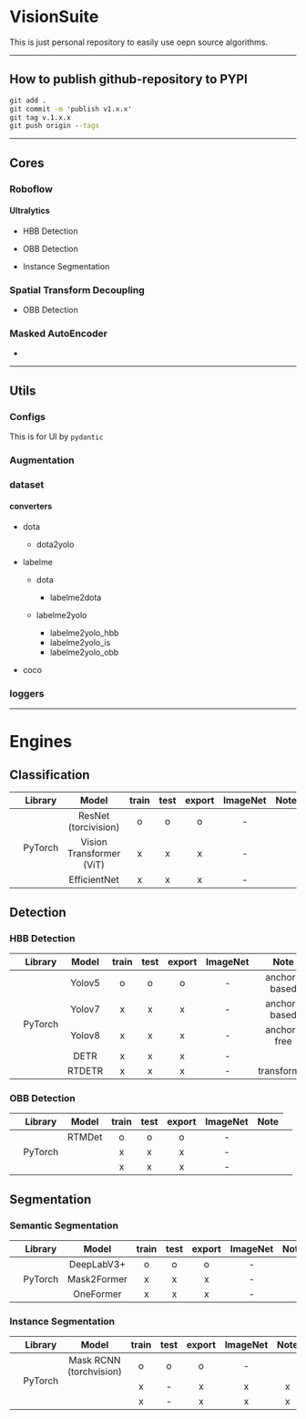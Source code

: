 # VisionSuite

This is just personal repository to easily use oepn source algorithms.

----------------------------------------------------------------------------------------------
## How to publish github-repository to PYPI

```cmd
git add .
git commit -m 'publish v1.x.x'
git tag v.1.x.x
git push origin --tags
```

----------------------------------------------------------------------------------------------
## Cores

### Roboflow 

#### Ultralytics

- HBB Detection

- OBB Detection
 
- Instance Segmentation

### Spatial Transform Decoupling

- OBB Detection

### Masked AutoEncoder

- 


----------------------------------------------------------------------------------------------
## Utils

### Configs 

This is for UI by `pydantic`

### Augmentation

### dataset

#### converters

- dota
    - dota2yolo

- labelme
    - dota
        - labelme2dota
    
    - labelme2yolo
        - labelme2yolo_hbb
        - labelme2yolo_is
        - labelme2yolo_obb

- coco

### loggers


----------------------------------------------------------------------------------------------
# Engines

## Classification

| | Library                      |            Model          |     train   |    test     |    export   | ImageNet |    Note                                                                     |
|-|:----------------------------:|:-------------------------:|:-----------:|:-----------:|:-----------:|:--------:|:---------------------------------------------------------------------------:|
| <td rowspan="3">PyTorch</td>   | ResNet (torcivision)      | o           | o           | o           | -        |  |
|                                | Vision Transformer (ViT)  | x           | x           | x           | -        |  |
|                                | EfficientNet              | x           | x           | x           | -        |  |


## Detection

### HBB Detection

| | Library                      |            Model          |     train   |    test     |    export   | ImageNet |    Note                                                                     |
|-|:----------------------------:|:-------------------------:|:-----------:|:-----------:|:-----------:|:--------:|:---------------------------------------------------------------------------:|
| <td rowspan="5">PyTorch</td>   | Yolov5                    | o           | o           | o           | -        | anchor-based                                                                |
|                                | Yolov7                    | x           | x           | x           | -        | anchor-based                                                                |
|                                | Yolov8                    | x           | x           | x           | -        | anchor-free                                                                 |
|                                | DETR                      | x           | x           | x           | -        |                                                                             |
|                                | RTDETR                    | x           | x           | x           | -        | transformer                                                                 |

### OBB Detection

| | Library                      |            Model          |     train   |    test     |    export   | ImageNet |    Note                                                                     |
|-|:----------------------------:|:-------------------------:|:-----------:|:-----------:|:-----------:|:--------:|:---------------------------------------------------------------------------:|
| <td rowspan="3">PyTorch</td>   | RTMDet                    | o           | o           | o           | -        |  |
|                                |  | x           | x           | x           | -        |  |
|                                |  | x           | x           | x           | -        |  |

## Segmentation

### Semantic Segmentation

| | Library                      |            Model          |     train   |    test     |    export   | ImageNet |    Note                                                                     |
|-|:----------------------------:|:-------------------------:|:-----------:|:-----------:|:-----------:|:--------:|:---------------------------------------------------------------------------:|
| <td rowspan="3">PyTorch</td>   | DeepLabV3+                | o           | o           | o           | -        |  |
|                                | Mask2Former               | x           | x           | x           | -        |  |
|                                | OneFormer                 | x           | x           | x           | -        |  |

### Instance Segmentation

| | Library                      |            Model          |     train   |    test     |    export   | ImageNet |    Note                                                                     |
|-|:----------------------------:|:-------------------------:|:-----------:|:-----------:|:-----------:|:--------:|:---------------------------------------------------------------------------:|
| <td rowspan="3">PyTorch</td>   | Mask RCNN (torchvision)   | o           | o           | o           | -        |  
|                                |    | x           | -      | x           | x           | x           | -        |  
|                                |    | x           | -      | x           | x           | x           | -        |  
